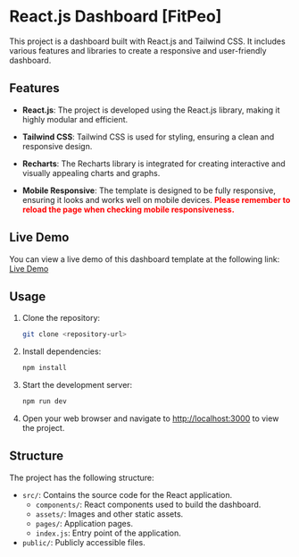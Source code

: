 # React.js Dashboard [FitPeo]

This project is a dashboard built with React.js and Tailwind CSS. It includes various features and libraries to create a responsive and user-friendly dashboard.

## Features

- **React.js**: The project is developed using the React.js library, making it highly modular and efficient.

- **Tailwind CSS**: Tailwind CSS is used for styling, ensuring a clean and responsive design.

- **Recharts**: The Recharts library is integrated for creating interactive and visually appealing charts and graphs.

- **Mobile Responsive**: The template is designed to be fully responsive, ensuring it looks and works well on mobile devices. **<span style="color: red; font-weight: bold;">Please remember to reload the page when checking mobile responsiveness.</span>**

## Live Demo

You can view a live demo of this dashboard template at the following link: [Live Demo](https://shubham-fitpeo-assignment.netlify.app/)

## Usage

1. Clone the repository:
   ```bash
   git clone <repository-url>
   ```

2. Install dependencies:
   ```bash
   npm install
   ```

3. Start the development server:
   ```bash
   npm run dev
   ```

4. Open your web browser and navigate to [http://localhost:3000](http://localhost:3000) to view the project.

## Structure

The project has the following structure:

- `src/`: Contains the source code for the React application.
  - `components/`: React components used to build the dashboard.
  - `assets/`: Images and other static assets.
  - `pages/`: Application pages.
  - `index.js`: Entry point of the application.
- `public/`: Publicly accessible files.
